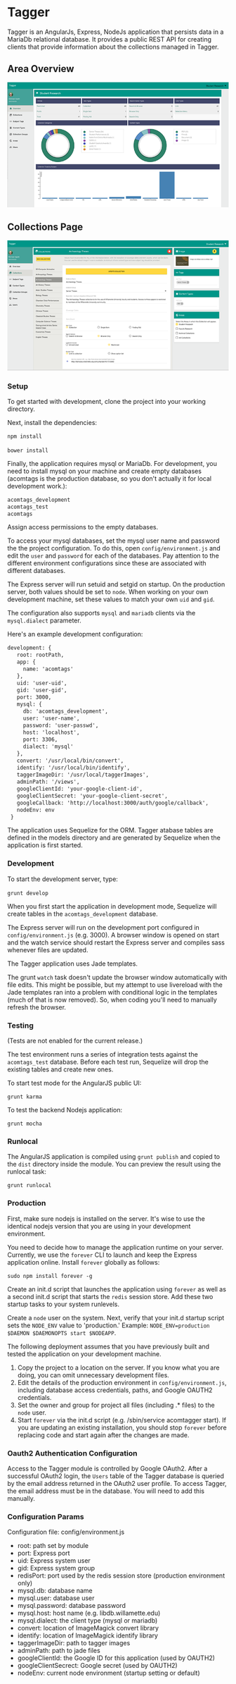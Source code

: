 #  Tagger

Tagger is an AngularJs, Express, NodeJs application that persists data in a MariaDb relational database.  It provides a public REST API for creating clients that provide
information about the collections managed in Tagger.

## Area Overview
![Area Overview Page](app/public/images/docs/overview.png "Area Overview Page")

## Collections Page
![Collections Page](app/public/images/docs/collections.png "Collections Page")

### Setup

To get started with development, clone the project into your working directory.


Next, install the dependencies:

    npm install

    bower install

Finally, the application requires mysql or MariaDb.  For development, you need to install mysql on your machine and create empty databases (acomtags is the production database, so you don't actually it for local development work.):

    acomtags_development
    acomtags_test
    acomtags

Assign access permissions to the empty databases. 

To access your mysql databases, set the mysql user name and password the the project configuration. To do this, open `config/environment.js` and edit the `user` and `password` for each of the databases. Pay attention to the different environment configurations since these are associated with different databases.  
 
 The Express server will run setuid and setgid on startup.  On the production server, both values should be set to `node`.  When working on your own development machine, set these values to match your own `uid` and `gid`.
 
 The configuration also supports `mysql` and `mariadb` clients via the `mysql.dialect` parameter.
  
 Here's an example development configuration:

    development: {
       root: rootPath,
       app: {
         name: 'acomtags'
       },
       uid: 'user-uid',
       gid: 'user-gid',
       port: 3000,
       mysql: {
         db: 'acomtags_development',
         user: 'user-name',
         password: 'user-passwd',
         host: 'localhost',
         port: 3306,
         dialect: 'mysql'
       },
       convert: '/usr/local/bin/convert',
       identify: '/usr/local/bin/identify',
       taggerImageDir: '/usr/local/taggerImages',
       adminPath: '/views',
       googleClientId: 'your-google-client-id',
       googleClientSecret: 'your-google-client-secret',
       googleCallback: 'http://localhost:3000/auth/google/callback',
       nodeEnv: env
     }

The application uses Sequelize for the ORM.  Tagger atabase tables are defined in the models directory and are generated by Sequelize when the application is first started. 

### Development

To start the development server, type:
 
 `grunt develop`

When you first start the application in development mode, Sequelize will create tables in the `acomtags_development` database.

The Express server will run on the development port configured in `config/environment.js` (e.g. 3000).  A browser window is opened on start and the watch service should restart the Express server and compiles sass whenever files are updated.  

The Tagger application uses Jade templates. 

The grunt `watch` task doesn't update the browser window automatically with file edits.  This might be possible, but
my attempt to use livereload with the Jade templates ran into a problem with conditional logic in the templates (much of that is now removed).  So, when coding you'll need to manually refresh the browser.


### Testing

(Tests are not enabled for the current release.)

The test environment runs a series of integration tests against the `acomtags_test` database. Before each test run, Sequelize will drop the existing tables and create new ones.

To start test mode for the AngularJS public UI:

    grunt karma

To test the backend Nodejs application:

    grunt mocha

### Runlocal

The AngularJS application is compiled using `grunt publish` and copied to the `dist` directory inside the module.  You can preview the result using the runlocal task:

    grunt runlocal

### Production

First, make sure nodejs is installed on the server. It's wise to use the identical nodejs version that you are using in your development environment.

You need to decide how to manage the application runtime on your server. Currently, we use the `forever` CLI to launch and keep the Express application online. Install `forever` globally as follows:

    sudo npm install forever -g
    
Create an init.d script that launches the application using `forever` as well as a second init.d script that starts the `redis` session store. Add these two startup tasks to your system runlevels. 

Create a `node` user on the system. Next, verify that your init.d startup script sets the `NODE_ENV` value to 'production.' Example: `NODE_ENV=production $DAEMON $DAEMONOPTS start $NODEAPP`. 

The following deployment assumes that you have previously built and tested the application on your development machine. 

   1. Copy the project to a location on the server. If you know what you are doing, you can omit unnecessary development files.
   2. Edit the details of the production environment in `config/environment.js`, including database access credentials, paths, and Google OAUTH2 credentials. 
   3. Set the owner and group for project all files (including .* files) to the `node` user.  
   4. Start `forever` via the init.d script (e.g. /sbin/service acomtagger start). If you are updating an existing installation, you should stop `forever` before replacing code and start again after the changes are made.

### Oauth2 Authentication Configuration

Access to the Tagger module is controlled by Google OAuth2.  After a successful OAuth2 login, the `Users` table of the Tagger database is queried by the email address returned in the OAuth2 user profile.  To access Tagger, the email address 
 must be in the database.  You will need to add this manually.

### Configuration Params

Configuration file: config/environment.js

- root: path set by module
- port: Express port
- uid: Express system user
- gid: Express system group
- redisPort: port used by the redis session store (production environment only)
- mysql.db: database name
- mysql.user: database user
- mysql.password: database password
- mysql.host: host name (e.g. libdb.willamette.edu)
- mysql.dialect: the client type (mysql or mariadb)
- convert: location of ImageMagick convert library
- identify: location of ImageMagick identify library
- taggerImageDir: path to tagger images
- adminPath: path to jade files
- googleClientId: the Google ID for this application (used by OAUTH2)
- googleClientSecrect: Google secret (used by OAUTH2)
- nodeEnv: current node environment (startup setting or default)


